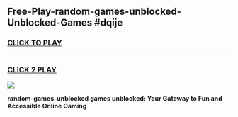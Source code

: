 
## Free-Play-random-games-unblocked-Unblocked-Games #dqije
<h3>
<a href="https://news.freeplayer.one?title=random-games-unblocked&ref=8M">CLICK TO PLAY</a></h3>
<hr>

<h3>
<a href="https://news.freeplayer.one?title=random-games-unblocked&ref=8M">CLICK 2 PLAY</a>
  
</h3>

<a href="https://news.freeplayer.one?title=random-games-unblocked&ref=8M"><img src="https://clearcache.store/games.png"></a>


**random-games-unblocked games unblocked: Your Gateway to Fun and Accessible Online Gaming**
